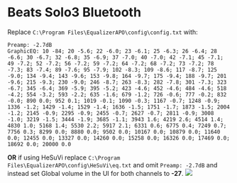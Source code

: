 # Beats Solo3 Bluetooth
Replace `C:\Program Files\EqualizerAPO\config\config.txt` with:
```
Preamp: -2.7dB
GraphicEQ: 10 -84; 20 -5.6; 22 -6.0; 23 -6.1; 25 -6.3; 26 -6.4; 28 -6.6; 30 -6.7; 32 -6.8; 35 -6.9; 37 -7.0; 40 -7.0; 42 -7.1; 45 -7.1; 49 -7.2; 52 -7.2; 56 -7.2; 59 -7.2; 64 -7.2; 68 -7.2; 73 -7.2; 78 -7.3; 83 -7.4; 89 -7.6; 95 -7.9; 102 -8.3; 109 -8.6; 117 -8.7; 125 -9.0; 134 -9.4; 143 -9.6; 153 -9.8; 164 -9.7; 175 -9.4; 188 -9.7; 201 -9.6; 215 -9.3; 230 -9.0; 246 -8.7; 263 -8.3; 282 -7.8; 301 -7.3; 323 -6.7; 345 -6.4; 369 -5.9; 395 -5.2; 423 -4.6; 452 -4.6; 484 -4.6; 518 -4.2; 554 -3.2; 593 -2.2; 635 -1.6; 679 -1.2; 726 -0.6; 777 -0.2; 832 -0.0; 890 0.0; 952 0.1; 1019 -0.1; 1090 -0.3; 1167 -0.7; 1248 -0.9; 1336 -1.2; 1429 -1.4; 1529 -1.4; 1636 -1.5; 1751 -1.7; 1873 -1.5; 2004 -1.2; 2145 -0.9; 2295 -0.9; 2455 -0.7; 2627 -0.7; 2811 -0.9; 3008 -1.0; 3219 -1.5; 3444 -1.9; 3685 -1.1; 3943 1.6; 4219 2.6; 4514 1.4; 4830 1.0; 5168 1.4; 5530 2.2; 5917 2.1; 6331 0.6; 6775 0.4; 7249 0.7; 7756 0.3; 8299 0.0; 8880 0.0; 9502 0.0; 10167 0.0; 10879 0.0; 11640 0.0; 12455 0.0; 13327 0.0; 14260 0.0; 15258 0.0; 16326 0.0; 17469 0.0; 18692 0.0; 20000 0.0
```
**OR** if using HeSuVi replace `C:\Program Files\EqualizerAPO\config\HeSuVi\eq.txt` and omit `Preamp: -2.7dB` and instead set Global volume in the UI for both channels to **-27**.
![](https://raw.githubusercontent.com/jaakkopasanen/AutoEq/master/results/Innerfidelity%202017/innerfidelity/onear/Beats%20Solo3%20Bluetooth/Beats%20Solo3%20Bluetooth.png)